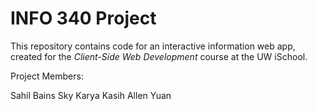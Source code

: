# INFO 340 Project

This repository contains code for an interactive information web app, created for the _Client-Side Web Development_ course at the UW iSchool.

Project Members:

Sahil Bains
Sky Karya Kasih
Allen Yuan

